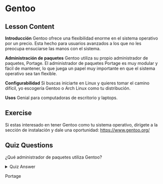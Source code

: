 # Gentoo

## Lesson Content 

<b>Introducción</b>
Gentoo ofrece una flexibilidad enorme en el sistema operativo por un precio. Esta hecho para usuarios avanzados a los que no les preocupa ensuciarse las manos con el sistema.

<b>Administración de paquetes</b>
Gentoo utiliza su propio administrador de paquetes, Portage. El administrador de paquetes Portage es muy modular y fácil de mantener, lo que juega un papel muy importante en que el sistema operativo sea tan flexible.

<b>Configurabilidad</b>
Si buscas iniciarte en Linux y quieres tomar el camino difícil, yo escogería Gentoo o Arch Linux como tu distribución.

<b>Usos</b>
Genial para computadoras de escritorio y laptops.

## Exercise

Si estas interesado en tener Gentoo como tu sistema operativo, dirígete a la sección de instalación y dale una oportunidad: <a href='https://www.gentoo.org/'>https://www.gentoo.org/</a>

## Quiz Questions

¿Qué administrador de paquetes utiliza Gentoo?

<details>
    <summary>Quiz Answer</summary>
</details>

Portage